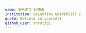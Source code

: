 ```yaml
---
name: SHRUTI SUMAN
institution: GALGOTIAS UNIVERSITY 🚩 
quote: Believe in yourself
github_user: shrutigi
---
```

